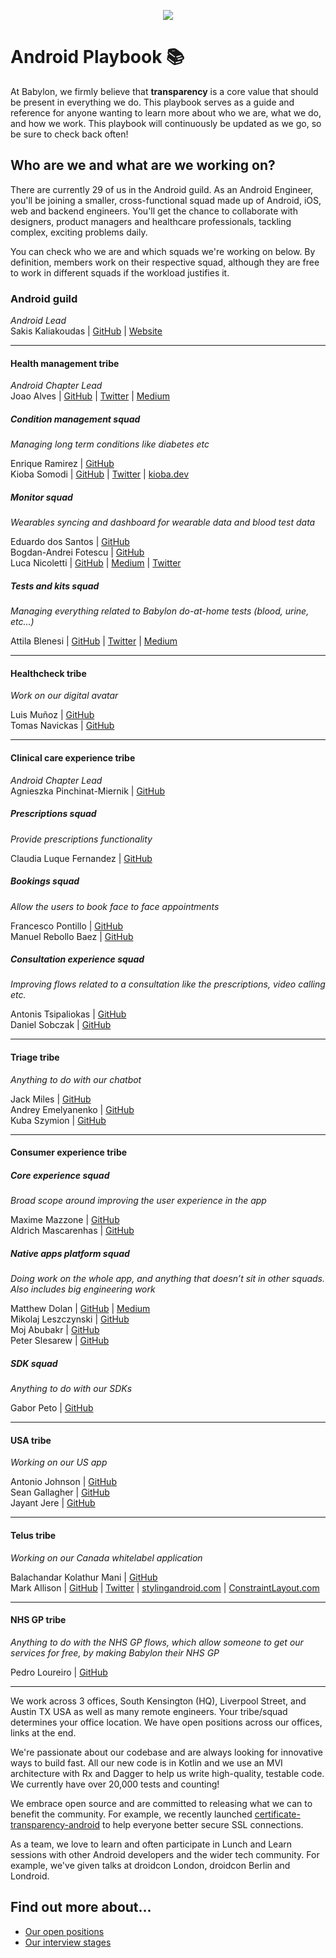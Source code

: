 <p align="center">
<img src="logo.png">
</p>


Android Playbook 📚
==================================

At Babylon, we firmly believe that **transparency** is a core value that should
be present in everything we do. This playbook serves as a guide and reference
for anyone wanting to learn more about who we are, what we do, and how we work.
This playbook will continuously be updated as we go, so be sure to check back
often!

## Who are we and what are we working on?

There are currently 29 of us in the Android guild. As an Android Engineer,
you'll be joining a smaller, cross-functional squad made up of Android, iOS,
web and backend engineers. You'll get the chance to collaborate with designers,
product managers and healthcare professionals, tackling complex, exciting
problems daily.

You can check who we are and which squads we're working on below. By definition,
members work on their respective squad, although they are free to work in
different squads if the workload justifies it.

### Android guild

*Android Lead*  
Sakis Kaliakoudas | [GitHub](https://github.com/athkalia) | [Website](http://www.sakiskaliakoudas.com)

---

#### Health management tribe

*Android Chapter Lead*  
Joao Alves | [GitHub](https://github.com/jcmsalves) | [Twitter](https://twitter.com/jcmsalves) | [Medium](https://medium.com/@jcmsalves)

##### Condition management squad

*Managing long term conditions like diabetes etc*

Enrique Ramirez | [GitHub](https://github.com/kikermo)  
Kioba Somodi | [GitHub](https://github.com/kioba) | [Twitter](https://twitter.com/kiobaa) | [kioba.dev](https://kioba.dev)

##### Monitor squad

*Wearables syncing and dashboard for wearable data and blood test data*

Eduardo dos Santos | [GitHub](https://github.com/ejms)  
Bogdan-Andrei Fotescu | [GitHub](https://github.com/rakatan)  
Luca Nicoletti | [GitHub](https://github.com/lnicolet) | [Medium](https://medium.com/@luca.nicolett) | [Twitter](https://twitter.com/luca_nicolett)

##### Tests and kits squad

*Managing everything related to Babylon do-at-home tests (blood, urine, etc...)*

Attila Blenesi | [GitHub](https://github.com/ablenesi) | [Twitter](https://twitter.com/ablenessy) | [Medium](https://medium.com/@attilablnesi)

---

#### Healthcheck tribe

*Work on our digital avatar*

Luis Muñoz | [GitHub](https://github.com/luismunyoz)  
Tomas Navickas | [GitHub](https://github.com/iTomkinas)

---

#### Clinical care experience tribe

*Android Chapter Lead*  
Agnieszka Pinchinat-Miernik | [GitHub](https://github.com/alpm)

##### Prescriptions squad

*Provide prescriptions functionality*

Claudia Luque Fernandez | [GitHub](https://github.com/claucookie)

##### Bookings squad

*Allow the users to book face to face appointments*

Francesco Pontillo | [GitHub](https://github.com/frapontillo)  
Manuel Rebollo Baez | [GitHub](https://github.com/mrebollob)

##### Consultation experience squad

*Improving flows related to a consultation like the prescriptions, video
calling etc.*

Antonis Tsipaliokas | [GitHub](https://github.com/kokeroulis)  
Daniel Sobczak | [GitHub](https://github.com/DanielSobczak)  

---

#### Triage tribe

*Anything to do with our chatbot*

Jack Miles | [GitHub](https://github.com/JEKMiles)  
Andrey Emelyanenko | [GitHub](https://github.com/andrey-yem)  
Kuba Szymion | [GitHub](https://github.com/kubaBabylon)

---

#### Consumer experience tribe

##### Core experience squad

*Broad scope around improving the user experience in the app*

Maxime Mazzone | [GitHub](https://github.com/mazzonem)  
Aldrich Mascarenhas | [GitHub](https://github.com/AldrichMascarenhas)

##### Native apps platform squad

*Doing work on the whole app, and anything that doesn’t sit in other squads.
Also includes big engineering work*

Matthew Dolan | [GitHub](https://github.com/mattmook) | [Medium](https://medium.com/@appmattus)  
Mikolaj Leszczynski | [GitHub](https://github.com/Rosomack)  
Moj Abubakr | [GitHub](https://github.com/MojRoid)  
Peter Slesarew | [GitHub](https://github.com/sliskiCode)  

##### SDK squad

*Anything to do with our SDKs*

Gabor Peto | [GitHub](https://github.com/GaborPeto)

---

#### USA tribe

*Working on our US app*

Antonio Johnson | [GitHub](https://github.com/aj-65)  
Sean Gallagher | [GitHub](https://github.com/seangallagherbabylon)  
Jayant Jere | [GitHub](https://github.com/j-android)

---

#### Telus tribe

*Working on our Canada whitelabel application*

Balachandar Kolathur Mani | [GitHub](https://github.com/balachandarlinks)  
Mark Allison | [GitHub](https://github.com/StylingAndroid) | [Twitter](https://twitter.com/MarkIAllison) | [stylingandroid.com](https://blog.stylingandroid.com) | [ConstraintLayout.com](https://constraintlayout.com/)

---

#### NHS GP tribe

*Anything to do with the NHS GP flows, which allow someone to get our services
for free, by making Babylon their NHS GP*

Pedro Loureiro | [GitHub](https://github.com/pedroql)

---

We work across 3 offices, South Kensington (HQ), Liverpool Street, and
Austin TX USA as well as many remote engineers. Your tribe/squad determines your
office location. We have open positions across our offices, links at the end.

We're passionate about our codebase and are always looking for innovative ways
to build fast. All our new code is in Kotlin and we use an MVI architecture with
Rx and Dagger to help us write high-quality, testable code. We currently have
over 20,000 tests and counting!

We embrace open source and are committed to releasing what we can to benefit the
community. For example, we recently launched
[certificate-transparency-android](https://github.com/Babylonpartners/certificate-transparency-android/)
to help everyone better secure SSL connections.

As a team, we love to learn and often participate in Lunch and Learn sessions
with other Android developers and the wider tech community. For example, we've
given talks at droidcon London, droidcon Berlin and Londroid.

## Find out more about...

- [Our open positions](/recruitment/positions/open_positions.md)
- [Our interview stages](/recruitment/interview_stages.md)
